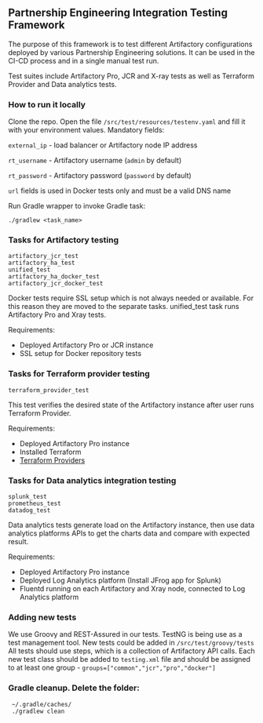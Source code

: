 ## Partnership Engineering Integration Testing Framework

The purpose of this framework is to test different Artifactory configurations deployed by various Partnership Engineering solutions.
It can be used in the CI-CD process and in a single manual test run.

Test suites include Artifactory Pro, JCR and X-ray tests as well as Terraform Provider and Data analytics tests.    

### How to run it locally
Clone the repo. Open the file ```/src/test/resources/testenv.yaml``` and fill it with your environment values. Mandatory fields: 

`external_ip` - load balancer or Artifactory node IP address

`rt_username` - Artifactory username (`admin` by default)

`rt_password` - Artifactory password (`password` by default)

`url` fields is used in Docker tests only and must be a valid DNS name

Run Gradle wrapper to invoke Gradle task: 
```
./gradlew <task_name>
```

### Tasks for Artifactory testing
```
artifactory_jcr_test
artifactory_ha_test
unified_test
artifactory_ha_docker_test
artifactory_jcr_docker_test
```
Docker tests require SSL setup which is not always needed or available.
For this reason they are moved to the separate tasks. 
unified_test task runs Artifactory Pro and Xray tests.  

Requirements: 
- Deployed Artifactory Pro or JCR instance
- SSL setup for Docker repository tests

### Tasks for Terraform provider testing
```
terraform_provider_test
```
This test verifies the desired state of the Artifactory instance after user runs Terraform Provider.

Requirements: 
- Deployed Artifactory Pro instance
- Installed Terraform
- [Terraform Providers](https://github.com/jfrog/terraform-provider-artifactory)   

### Tasks for Data analytics integration testing
```
splunk_test
prometheus_test
datadog_test
```
Data analytics tests generate load on the Artifactory instance, then use data analytics platforms APIs to get the charts 
data and compare with expected result.

Requirements: 
- Deployed Artifactory Pro instance
- Deployed Log Analytics platform (Install JFrog app for Splunk)
- Fluentd running on each Artifactory and Xray node, connected to Log Analytics platform

### Adding new tests
We use Groovy and REST-Assured in our tests. TestNG is being use as a test management tool. 
New tests could be added in `/src/test/groovy/tests`
All tests should use steps, which is a collection of Artifactory API calls. 
Each new test class should be added to `testing.xml` file and should be assigned to at least one group - ```groups=["common","jcr","pro","docker"]```

### Gradle cleanup. Delete the folder:
```
 ~/.gradle/caches/
 ./gradlew clean
```
